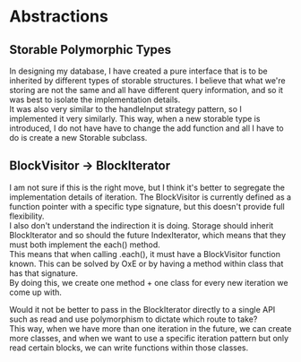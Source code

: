 # Abstractions

## __Storable Polymorphic Types__ ##
In designing my database, I have created a pure interface that is to be inherited by different types of storable structures. I believe that what we're storing are not the same and all have different query information, and so it was best to isolate the implementation details.\
It was also very similar to the handleInput strategy pattern, so I implemented it very similarly. This way, when a new storable type is introduced, I do not have have to change the add function and all I have to do is create a new Storable subclass.

## __BlockVisitor -> BlockIterator__ ##
I am not sure if this is the right move, but I think it's better to segregate the implementation details of iteration. The BlockVisitor is currently defined as a function pointer with a specific type signature, but this doesn't provide full flexibility.\
I also don't understand the indirection it is doing. Storage should inherit BlockIterator and so should the future IndexIterator, which means that they must both implement the each() method.\
This means that when calling .each(), it must have a BlockVisitor function known. This can be solved by OxE or by having a method within class that has that signature.\
By doing this, we create one method + one class for every new iteration we come up with.

Would it not be better to pass in the BlockIterator directly to a single API such as read and use polymorphism to dictate which route to take?\
This way, when we have more than one iteration in the future, we can create more classes, and when we want to use a specific iteration pattern but only read certain blocks, we can write functions within those classes.
